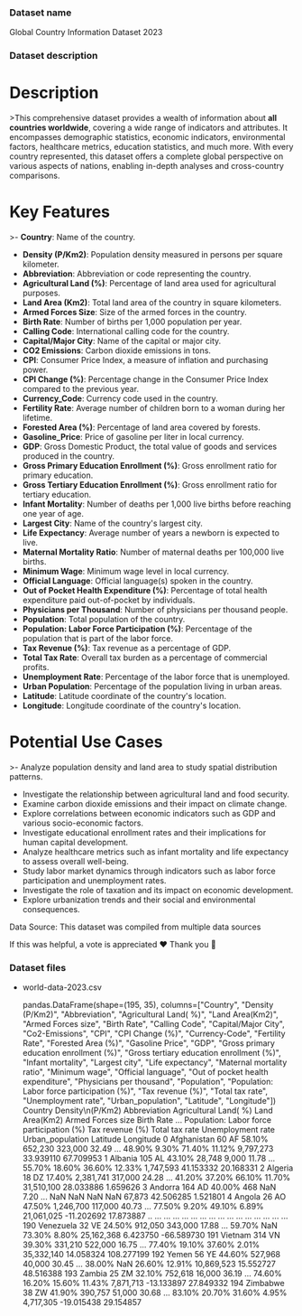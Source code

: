 ### Dataset name ###

Global Country Information Dataset 2023

### Dataset description ###

# Description

&gt;This comprehensive dataset provides a wealth of information about **all countries worldwide**, covering a wide range of indicators and attributes. It encompasses demographic statistics, economic indicators, environmental factors, healthcare metrics, education statistics, and much more. With every country represented, this dataset offers a complete global perspective on various aspects of nations, enabling in-depth analyses and cross-country comparisons.




# Key Features

&gt;- **Country**: Name of the country.
- **Density (P/Km2)**: Population density measured in persons per square kilometer.
- **Abbreviation**: Abbreviation or code representing the country.
- **Agricultural Land (%)**: Percentage of land area used for agricultural purposes.
- **Land Area (Km2)**: Total land area of the country in square kilometers.
- **Armed Forces Size**: Size of the armed forces in the country.
- **Birth Rate**: Number of births per 1,000 population per year.
- **Calling Code**: International calling code for the country.
- **Capital/Major City**: Name of the capital or major city.
- **CO2 Emissions**: Carbon dioxide emissions in tons.
- **CPI**: Consumer Price Index, a measure of inflation and purchasing power.
- **CPI Change (%)**: Percentage change in the Consumer Price Index compared to the previous year.
- **Currency_Code**: Currency code used in the country.
- **Fertility Rate**: Average number of children born to a woman during her lifetime.
- **Forested Area (%)**: Percentage of land area covered by forests.
- **Gasoline_Price**: Price of gasoline per liter in local currency.
- **GDP**: Gross Domestic Product, the total value of goods and services produced in the country.
- **Gross Primary Education Enrollment (%)**: Gross enrollment ratio for primary education.
- **Gross Tertiary Education Enrollment (%)**: Gross enrollment ratio for tertiary education.
- **Infant Mortality**: Number of deaths per 1,000 live births before reaching one year of age.
- **Largest City**: Name of the country's largest city.
- **Life Expectancy**: Average number of years a newborn is expected to live.
- **Maternal Mortality Ratio**: Number of maternal deaths per 100,000 live births.
- **Minimum Wage**: Minimum wage level in local currency.
- **Official Language**: Official language(s) spoken in the country.
- **Out of Pocket Health Expenditure (%)**: Percentage of total health expenditure paid out-of-pocket by individuals.
- **Physicians per Thousand**: Number of physicians per thousand people.
- **Population**: Total population of the country.
- **Population: Labor Force Participation (%)**: Percentage of the population that is part of the labor force.
- **Tax Revenue (%)**: Tax revenue as a percentage of GDP.
- **Total Tax Rate**: Overall tax burden as a percentage of commercial profits.
- **Unemployment Rate**: Percentage of the labor force that is unemployed.
- **Urban Population**: Percentage of the population living in urban areas.
- **Latitude**: Latitude coordinate of the country's location.
- **Longitude**: Longitude coordinate of the country's location.


# Potential Use Cases

&gt;- Analyze population density and land area to study spatial distribution patterns.
- Investigate the relationship between agricultural land and food security.
- Examine carbon dioxide emissions and their impact on climate change.
- Explore correlations between economic indicators such as GDP and various socio-economic factors.
- Investigate educational enrollment rates and their implications for human capital development.
- Analyze healthcare metrics such as infant mortality and life expectancy to assess overall well-being.
- Study labor market dynamics through indicators such as labor force participation and unemployment rates.
- Investigate the role of taxation and its impact on economic development.
- Explore urbanization trends and their social and environmental consequences.

Data Source: This dataset was compiled from multiple data sources

If this was helpful, a vote is appreciated ❤️ Thank you 🙂

### Dataset files ###

- world-data-2023.csv

    pandas.DataFrame(shape=(195, 35), columns=["Country", "Density
    (P/Km2)", "Abbreviation", "Agricultural Land( %)", "Land Area(Km2)", "Armed Forces size", "Birth Rate", "Calling Code", "Capital/Major City", "Co2-Emissions", "CPI", "CPI Change (%)", "Currency-Code", "Fertility Rate", "Forested Area (%)", "Gasoline Price", "GDP", "Gross primary education enrollment (%)", "Gross tertiary education enrollment (%)", "Infant mortality", "Largest city", "Life expectancy", "Maternal mortality ratio", "Minimum wage", "Official language", "Out of pocket health expenditure", "Physicians per thousand", "Population", "Population: Labor force participation (%)", "Tax revenue (%)", "Total tax rate", "Unemployment rate", "Urban_population", "Latitude", "Longitude"])
                 Country Density\n(P/Km2) Abbreviation Agricultural Land( %) Land Area(Km2) Armed Forces size  Birth Rate  ...  Population: Labor force participation (%) Tax revenue (%) Total tax rate Unemployment rate Urban_population   Latitude   Longitude
        0    Afghanistan               60           AF               58.10%         652,230           323,000       32.49  ...               48.90%                                 9.30%         71.40%            11.12%        9,797,273  33.939110   67.709953
        1        Albania              105           AL               43.10%          28,748             9,000       11.78  ...               55.70%                                18.60%         36.60%            12.33%        1,747,593  41.153332   20.168331
        2        Algeria               18           DZ               17.40%       2,381,741           317,000       24.28  ...               41.20%                                37.20%         66.10%            11.70%       31,510,100  28.033886    1.659626
        3        Andorra              164           AD               40.00%             468               NaN        7.20  ...                  NaN                                   NaN            NaN               NaN           67,873  42.506285    1.521801
        4         Angola               26           AO               47.50%       1,246,700           117,000       40.73  ...               77.50%                                 9.20%         49.10%             6.89%       21,061,025 -11.202692   17.873887
        ..           ...              ...          ...                  ...             ...               ...         ...  ...                  ...                                   ...            ...               ...              ...        ...         ...
        190    Venezuela               32           VE               24.50%         912,050           343,000       17.88  ...               59.70%                                   NaN         73.30%             8.80%       25,162,368   6.423750  -66.589730
        191      Vietnam              314           VN               39.30%         331,210           522,000       16.75  ...               77.40%                                19.10%         37.60%             2.01%       35,332,140  14.058324  108.277199
        192        Yemen               56           YE               44.60%         527,968            40,000       30.45  ...               38.00%                                   NaN         26.60%            12.91%       10,869,523  15.552727   48.516388
        193       Zambia               25           ZM               32.10%         752,618            16,000       36.19  ...               74.60%                                16.20%         15.60%            11.43%        7,871,713 -13.133897   27.849332
        194     Zimbabwe               38           ZW               41.90%         390,757            51,000       30.68  ...               83.10%                                20.70%         31.60%             4.95%        4,717,305 -19.015438   29.154857


